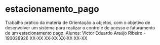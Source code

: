 # estacionamento_pago
Trabalho prático da matéria de Orientação a objetos, com o objetivo de desenvolver um sistema para realizar o controle de acesso e faturamento de um estacionamento pago.
Alunos: Victor Eduardo Araújo Ribeiro - 190038926
        XX-XX
        XX-XX
        XX-XX
        XX-XX
